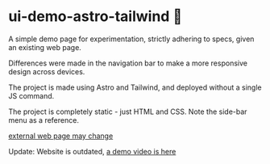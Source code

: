 # ui-demo-astro-tailwind 🚀

A simple demo page for experimentation, strictly adhering to specs, given an existing web page.

Differences were made in the navigation bar to make a more responsive design across devices.

The project is made using Astro and Tailwind, and deployed without a single JS command.

The project is completely static - just HTML and CSS. Note the side-bar menu as a reference.

[external web page may change](https://www.civi.co.il/contact)

Update: Website is outdated, [a demo video is here](https://drive.google.com/file/d/1gjJj0CHHk0QVKOslKsvDN5Q51bTpm2Rk/view?usp=sharing)
